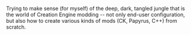 <!--
**bgsce-dinadan/bgsce-dinadan** is a ✨ _special_ ✨ repository because its `README.md` (this file) appears on your GitHub profile.

Here are some ideas to get you started:

- 🔭 I’m currently working on ...
- 🌱 I’m currently learning ...
- 👯 I’m looking to collaborate on ...
- 🤔 I’m looking for help with ...
- 💬 Ask me about ...
- 📫 How to reach me: ...
- 😄 Pronouns: ...
- ⚡ Fun fact: ...
-->

Trying to make sense (for myself) of the deep, dark, tangled jungle that is the world of Creation Engine modding --
not only end-user configuration, but also how to create various kinds of mods (CK, Papyrus, C++) from scratch.
